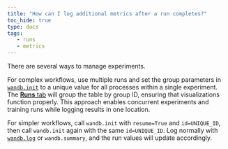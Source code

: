```yaml
---
title: "How can I log additional metrics after a run completes?"
toc_hide: true
type: docs
tags:
   - runs
   - metrics
---
```

There are several ways to manage experiments.

For complex workflows, use multiple runs and set the group parameters in [`wandb.init`](../guides/track/launch.md) to a unique value for all processes within a single experiment. The [**Runs** tab](../guides/track/project-page.md#runs-tab) will group the table by group ID, ensuring that visualizations function properly. This approach enables concurrent experiments and training runs while logging results in one location.

For simpler workflows, call `wandb.init` with `resume=True` and `id=UNIQUE_ID`, then call `wandb.init` again with the same `id=UNIQUE_ID`. Log normally with [`wandb.log`](../guides/track/log/intro.md) or `wandb.summary`, and the run values will update accordingly.

